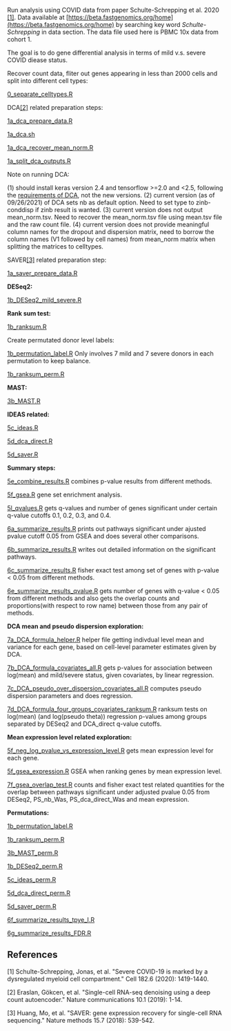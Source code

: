 Run analysis using COVID data from paper Schulte-Schrepping et al. 2020 [[1]](#1). Data available at [https://beta.fastgenomics.org/home](https://beta.fastgenomics.org/home) by searching key word *Schulte-Schrepping* in data section. The data file used here is PBMC 10x data from cohort 1.  

The goal is to do gene differential analysis in terms of mild v.s. severe COVID diease status. 

Recover count data, fliter out genes appearing in less than 2000 cells and split into different cell types:

[0_separate_celltypes.R](https://github.com/Sun-lab/ideas_pipeline/blob/main/COVID/0_separate_celltypes.R) 

DCA[[2]](#2) related preparation steps:

[1a_dca_prepare_data.R](https://github.com/Sun-lab/ideas_pipeline/blob/main/COVID/1a_dca_prepare_data.R)

[1a_dca.sh](https://github.com/Sun-lab/ideas_pipeline/blob/main/COVID/1a_dca.sh)

[1a_dca_recover_mean_norm.R](https://github.com/Sun-lab/ideas_pipeline/blob/main/COVID/1a_dca_recover_mean_norm.R)

[1a_split_dca_outputs.R](https://github.com/Sun-lab/ideas_pipeline/blob/main/COVID/1a_split_dca_outputs.R)

Note on running DCA: 

(1) should install keras version 2.4 and tensorflow >=2.0 and <2.5, following the [requirements of DCA](https://github.com/theislab/dca/blob/master/setup.py),  not the new versions.  (2) current version (as of 09/26/2021) of DCA sets nb as default option. Need to set type to zinb-conddisp if zinb result is wanted. (3) current version does not output mean\_norm.tsv. Need to recover the mean\_norm.tsv file using mean.tsv file and the raw count file.  (4) current version does not provide meaningful column names for the dropout and dispersion matrix, need to borrow the column names (V1 followed by cell names) from mean\_norm matrix when splitting the matrices to celltypes. 

SAVER[[3]](#3) related preparation step:

[1a_saver_prepare_data.R](https://github.com/Sun-lab/ideas_pipeline/blob/main/COVID/1a_saver_prepare_data.R)

**DESeq2:**

[1b_DESeq2_mild_severe.R](https://github.com/Sun-lab/ideas_pipeline/blob/main/COVID/1b_DESeq2_mild_severe.R) 



**Rank sum test:**

[1b_ranksum.R](https://github.com/Sun-lab/ideas_pipeline/blob/main/COVID/1b_ranksum.R) 

Create permutated donor level labels:

[1b_permutation_label.R](https://github.com/Sun-lab/ideas_pipeline/blob/main/COVID/1b_permutation_label.R) Only involves 7 mild and 7 severe donors in each permutation to keep balance.

[1b_ranksum_perm.R](https://github.com/Sun-lab/ideas_pipeline/blob/main/COVID/1b_ranksum_perm.R)


**MAST:**

[3b_MAST.R](https://github.com/Sun-lab/ideas_pipeline/blob/main/COVID/3b_MAST.R) 


**IDEAS related:**

[5c_ideas.R](https://github.com/Sun-lab/ideas_pipeline/blob/main/COVID/5c_ideas.R)

[5d_dca_direct.R](https://github.com/Sun-lab/ideas_pipeline/blob/main/COVID/5d_dca_direct.R)

[5d_saver.R](https://github.com/Sun-lab/ideas_pipeline/blob/main/COVID/5d_saver.R)


**Summary steps:**

[5e_combine_results.R](https://github.com/Sun-lab/ideas_pipeline/blob/main/COVID/5e_combine_results.R) combines p-value results from different methods.

[5f_gsea.R](https://github.com/Sun-lab/ideas_pipeline/blob/main/COVID/5f_gsea.R) gene set enrichment analysis. 

[5l_qvalues.R](https://github.com/Sun-lab/ideas_pipeline/blob/main/COVID/5l_qvalues.R) gets q-values and number of genes significant under certain q-value cutoffs 0.1, 0.2, 0.3, and 0.4. 

[6a_summarize_results.R](https://github.com/Sun-lab/ideas_pipeline/blob/main/COVID/6a_summarize_results.R) prints out pathways significant under ajusted pvalue cutoff 0.05 from GSEA and does several other comparisons.

[6b_summarize_results.R](https://github.com/Sun-lab/ideas_pipeline/blob/main/COVID/6b_summarize_results.R) writes out detailed information on the significant pathways. 

[6c_summarize_results.R](https://github.com/Sun-lab/ideas_pipeline/blob/main/COVID/6c_summarize_results.R) fisher exact test among set of genes with p-value < 0.05 from different methods. 

[6e_summarize_results_qvalue.R](https://github.com/Sun-lab/ideas_pipeline/blob/main/COVID/6e_summarize_results_qvalue.R) gets number of genes with q-value < 0.05 from different methods and also gets the overlap counts and proportions(with respect to row name) between those from any pair of methods. 

**DCA mean and pseudo dispersion exploration:**

[7a_DCA_formula_helper.R](https://github.com/Sun-lab/ideas_pipeline/blob/main/COVID/7a_DCA_formula_helper.R) helper file getting indivdual level mean and variance for each gene, based on cell-level parameter estimates given by DCA. 

[7b_DCA_formula_covariates_all.R](https://github.com/Sun-lab/ideas_pipeline/blob/main/COVID/7b_DCA_formula_covariates_all.R) gets p-values for association between log(mean) and mild/severe status, given covariates, by linear regression. 

[7c_DCA_pseudo_over_dispersion_covariates_all.R](https://github.com/Sun-lab/ideas_pipeline/blob/main/COVID/7c_DCA_pseudo_over_dispersion_covariates_all.R) computes pseudo dispersion parameters and does regression. 

[7d_DCA_formula_four_groups_covariates_ranksum.R](https://github.com/Sun-lab/ideas_pipeline/blob/main/COVID/7d_DCA_formula_four_groups_covariates_ranksum.R) ranksum tests on log(mean) 
(and log(pseudo theta)) regression p-values among groups separated by DESeq2 and DCA\_direct q-value cutoffs.

**Mean expression level related exploration:**

[5f_neg_log_pvalue_vs_expression_level.R](https://github.com/Sun-lab/ideas_pipeline/blob/main/COVID/5f_neg_log_pvalue_vs_expression_level.R) gets mean expression level for each gene. 

[5f_gsea_expression.R](https://github.com/Sun-lab/ideas_pipeline/blob/main/COVID/5f_gsea_expression.R) GSEA when ranking genes by mean expression level. 

[7f_gsea_overlap_test.R](https://github.com/Sun-lab/ideas_pipeline/blob/main/COVID/7f_gsea_overlap_test.R) counts and fisher exact test related quantities for the overlap between pathways significant under adjusted pvalue 0.05 from DESeq2, PS\_nb\_Was, PS\_dca\_direct\_Was and mean expression. 

**Permutations:**

[1b_permutation_label.R](https://github.com/Sun-lab/ideas_pipeline/blob/main/COVID/1b_permutation_label.R)

[1b_ranksum_perm.R](https://github.com/Sun-lab/ideas_pipeline/blob/main/COVID/1b_ranksum_perm.R)

[3b_MAST_perm.R](https://github.com/Sun-lab/ideas_pipeline/blob/main/COVID/3b_MAST_perm.R)

[1b_DESeq2_perm.R](https://github.com/Sun-lab/ideas_pipeline/blob/main/COVID/1b_DESeq2_perm.R)

[5c_ideas_perm.R](https://github.com/Sun-lab/ideas_pipeline/blob/main/COVID/5c_ideas_perm.R)

[5d_dca_direct_perm.R](https://github.com/Sun-lab/ideas_pipeline/blob/main/COVID/5d_dca_direct_perm.R)

[5d_saver_perm.R](https://github.com/Sun-lab/ideas_pipeline/blob/main/COVID/5d_saver_perm.R)

[6f_summarize_results_tpye_I.R](https://github.com/Sun-lab/ideas_pipeline/blob/main/COVID/6f_summarize_results_tpye_I.R)

[6g_summarize_results_FDR.R](https://github.com/Sun-lab/ideas_pipeline/blob/main/COVID/6g_summarize_results_FDR.R)


## References
<a id="1">[1]</a> 
Schulte-Schrepping, Jonas, et al. "Severe COVID-19 is marked by a dysregulated myeloid cell compartment." Cell 182.6 (2020): 1419-1440.

<a id="2">[2]</a> 
Eraslan, Gökcen, et al. "Single-cell RNA-seq denoising using a deep count autoencoder." Nature communications 10.1 (2019): 1-14.

<a id="3">[3]</a> 
Huang, Mo, et al. "SAVER: gene expression recovery for single-cell RNA sequencing." Nature methods 15.7 (2018): 539-542.
